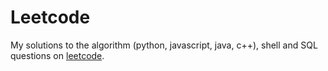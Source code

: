# Leetcode

My solutions to the algorithm (python, javascript, java, c++), shell and SQL questions on [leetcode](https://leetcode.com/).
